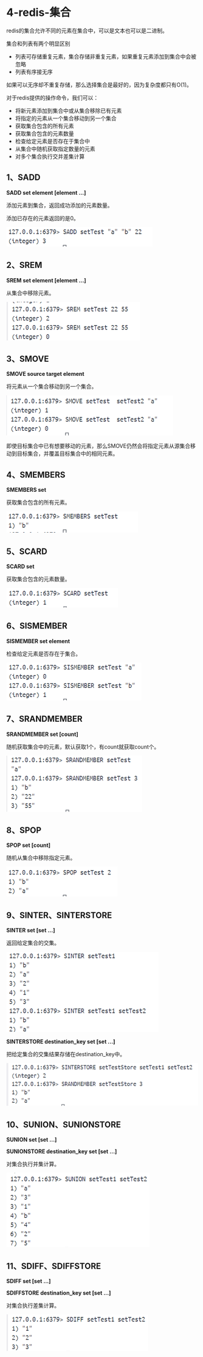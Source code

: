 # 4-redis-集合
redis的集合允许不同的元素在集合中，可以是文本也可以是二进制。

集合和列表有两个明显区别
- 列表可存储重复元素，集合存储非重复元素，如果重复元素添加到集合中会被忽略
- 列表有序接无序

如果可以无序却不重复存储，那么选择集合是最好的，因为复杂度都只有O(1)。

对于redis提供的操作命令，我们可以：
- 将新元素添加到集合中或从集合移除已有元素
- 将指定的元素从一个集合移动到另一个集合
- 获取集合包含的所有元素
- 获取集合包含的元素数量
- 检查给定元素是否存在于集合中
- 从集合中随机获取指定数量的元素
- 对多个集合执行交并差集计算

## 1、SADD
**SADD set element [element ...]**

添加元素到集合，返回成功添加的元素数量。

添加已存在的元素返回的是0。

![2024-10-03-09-15-26.png](./images/2024-10-03-09-15-26.png)


## 2、SREM
**SREM set element [element ...]**

从集合中移除元素。

![2024-10-03-09-17-50.png](./images/2024-10-03-09-17-50.png)

## 3、SMOVE
**SMOVE source target element**

将元素从一个集合移动到另一个集合。

![2024-10-03-09-19-26.png](./images/2024-10-03-09-19-26.png)

即使目标集合中已有想要移动的元素，那么SMOVE仍然会将指定元素从源集合移动到目标集合，并覆盖目标集合中的相同元素。

## 4、SMEMBERS
**SMEMBERS set**

获取集合包含的所有元素。

![2024-10-03-09-22-44.png](./images/2024-10-03-09-22-44.png)

## 5、SCARD
**SCARD set**

获取集合包含的元素数量。

![2024-10-03-09-23-50.png](./images/2024-10-03-09-23-50.png)

## 6、SISMEMBER 
**SISMEMBER set element**

检查给定元素是否存在于集合。

![2024-10-03-09-26-01.png](./images/2024-10-03-09-26-01.png)

## 7、SRANDMEMBER
**SRANDMEMBER set [count]**

随机获取集合中的元素，默认获取1个，有count就获取count个。

![2024-10-03-09-31-49.png](./images/2024-10-03-09-31-49.png)

## 8、SPOP
**SPOP set [count]**

随机从集合中移除指定元素。

![2024-10-03-09-48-23.png](./images/2024-10-03-09-48-23.png)

## 9、SINTER、SINTERSTORE

**SINTER set [set ...]**

返回给定集合的交集。

![2024-10-03-09-51-16.png](./images/2024-10-03-09-51-16.png)

**SINTERSTORE destination_key set [set ...]**

把给定集合的交集结果存储在destination_key中。

![2024-10-03-11-17-43.png](./images/2024-10-03-11-17-43.png)

## 10、SUNION、SUNIONSTORE
**SUNION set [set ...]**

**SUNIONSTORE destination_key set [set ...]**

对集合执行并集计算。

![2024-10-03-11-19-39.png](./images/2024-10-03-11-19-39.png)

## 11、SDIFF、SDIFFSTORE
**SDIFF set [set ...]**

**SDIFFSTORE destination_key set [set ...]**

对集合执行差集计算。

![2024-10-03-11-20-57.png](./images/2024-10-03-11-20-57.png)


